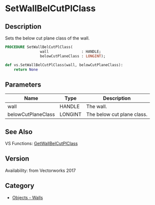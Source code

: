 # SetWallBelCutPlClass

## Description
Sets the below cut plane class of the wall.

```pascal
PROCEDURE SetWallBelCutPlClass(
				wall               : HANDLE;
				belowCutPlaneClass : LONGINT);
```

```python
def vs.SetWallBelCutPlClass(wall, belowCutPlaneClass):
    return None
```

## Parameters
|Name|Type|Description|
|---|---|---|
|wall|HANDLE|The wall.|
|belowCutPlaneClass|LONGINT|The below cut plane class.|

## See Also
VS Functions:
[GetWallBelCutPlClass](GetWallBelCutPlClass.md)

## Version
Availability: from Vectorworks 2017

## Category
* [Objects - Walls](../Categories/Objects%20-%20Walls.md)
